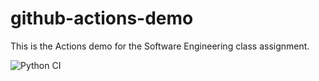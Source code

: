 # github-actions-demo
This is the Actions demo for the Software Engineering class assignment.

![Python CI](https://github.com/johndoans/github-actions-demo/actions/workflows/python-test.yml/badge.svg)